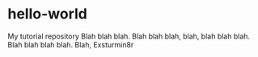 # hello-world
My tutorial repository
Blah blah blah.  Blah blah blah, blah, blah blah blah. <hee hee hee>   Blah blah blah blah.
  Blah,
  Exsturmin8r
  
